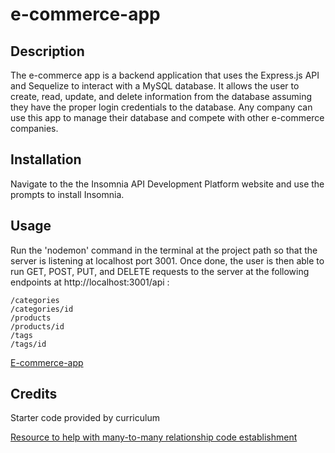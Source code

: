 # e-commerce-app

## Description

The e-commerce app is a backend application that uses the Express.js API and Sequelize to interact with a MySQL database. It allows the user to create, read, update, and delete information from the database assuming they have the proper login credentials to the database. Any company can use this app to manage their database and compete with other e-commerce companies.

## Installation

Navigate to the the Insomnia API Development Platform website and use the prompts to install Insomnia.

## Usage

Run the 'nodemon' command in the terminal at the project path so that the server is listening at localhost port 3001. Once done, the user is then able to run GET, POST, PUT, and DELETE requests to the server at the following endpoints at http://localhost:3001/api :

    /categories
    /categories/id
    /products
    /products/id
    /tags
    /tags/id

[E-commerce-app](https://drive.google.com/file/d/1-B_OYwImH1kuEy4o5aKPpwj-R5Xje-X_/view)

## Credits

Starter code provided by curriculum

[Resource to help with many-to-many relationship code establishment](https://sequelize.org/docs/v6/advanced-association-concepts/advanced-many-to-many/)

    
